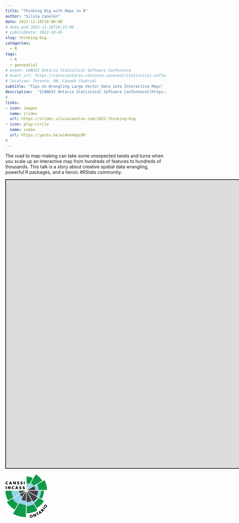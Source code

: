 ```yaml
---
title: "Thinking Big with Maps in R"
author: "Silvia Canelón"
date: 2022-11-10T16:00:00
# date_end 2022-11-10T16:15:00
# publishDate: 2022-10-05
slug: thinking-big
categories:
  - R
tags:
  - R
  - geospatial
# event: CANSSI Ontario Statistical Software Conference
# event_url: https://canssiontario.utoronto.ca/event/statistical-software-conference/
# location: Toronto, ON, Canada (hybrid)
subtitle: "Tips on Wrangling Large Vector Data into Interactive Maps"
description:  "[CANSSI Ontario Statistical Software Conference](https://canssiontario.utoronto.ca/event/statistical-software-conference/) talk on interactive map-making with large vector data"
#
links:
- icon: images
  name: slides
  url: https://slides.silviacanelon.com/2022-thinking-big
- icon: play-circle
  name: video
  url: https://youtu.be/wiAnmkbgcO8
#
---
```


<script src="index_files/libs/fitvids-2.1.1/fitvids.min.js"></script>


The road to map-making can take some unexpected twists and turns when you scale up an interactive map from hundreds of features to hundreds of thousands. This talk is a story about creative spatial data wrangling, powerful R packages, and a heroic #RStats community.

<div class="shareagain" style="min-width:300px;margin:1em auto;" data-exeternal="1">
<iframe src="https://slides.silviacanelon.com/2022-thinking-big" width="1600" height="900" style="border:2px solid currentColor;" loading="lazy" allowfullscreen></iframe>
<script>fitvids('.shareagain', {players: 'iframe'});</script>
</div>

<img src="canssi.png" data-fig-align="center" data-fig-alt="CANSSI Ontario logo featuring a radial bar chart" />
